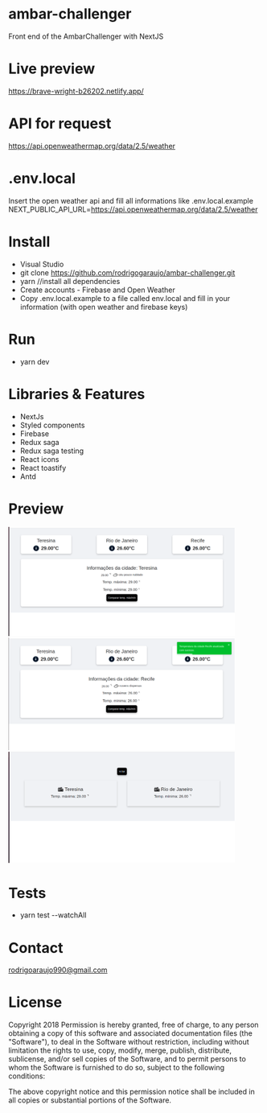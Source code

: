 # ambar-challenger
Front end of the AmbarChallenger with NextJS

# Live preview
https://brave-wright-b26202.netlify.app/

# API for request
https://api.openweathermap.org/data/2.5/weather

# .env.local 
Insert the open weather api and fill all informations like .env.local.example
NEXT_PUBLIC_API_URL=https://api.openweathermap.org/data/2.5/weather

# Install
- Visual Studio
- git clone https://github.com/rodrigogaraujo/ambar-challenger.git
- yarn //install all dependencies
- Create accounts - Firebase and Open Weather
- Copy .env.local.example to a file called env.local and fill in your information (with open weather and firebase keys)

# Run
- yarn dev

# Libraries & Features
- NextJs
- Styled components
- Firebase
- Redux saga
- Redux saga testing
- React icons
- React toastify
- Antd

# Preview
<img src="https://github.com/rodrigogaraujo/ambar-challenger/blob/main/Screenshot%20from%202021-03-14%2019-05-01.png" width="450"/>
<img src="https://github.com/rodrigogaraujo/ambar-challenger/blob/main/Screenshot%20from%202021-03-14%2019-05-09.png" width="450"/>
<img src="https://github.com/rodrigogaraujo/ambar-challenger/blob/main/Screenshot%20from%202021-03-14%2019-05-13.png" width="450"/>

# Tests
- yarn test --watchAll

# Contact
rodrigoaraujo990@gmail.com

# License
Copyright 2018 Permission is hereby granted, free of charge, to any person obtaining a copy of this software and associated documentation files (the "Software"), to deal in the Software without restriction, including without limitation the rights to use, copy, modify, merge, publish, distribute, sublicense, and/or sell copies of the Software, and to permit persons to whom the Software is furnished to do so, subject to the following conditions:

The above copyright notice and this permission notice shall be included in all copies or substantial portions of the Software.

